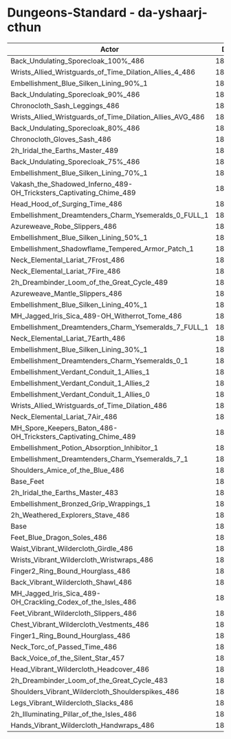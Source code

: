 # Dungeons-Standard - da-yshaarj-cthun
| Actor | DPS | Increase |
|---|:---:|:---:|
|Back_Undulating_Sporecloak_100%_486|188392|1.83%|
|Wrists_Allied_Wristguards_of_Time_Dilation_Allies_4_486|188363|1.81%|
|Embellishment_Blue_Silken_Lining_90%_1|188258|1.76%|
|Back_Undulating_Sporecloak_90%_486|188086|1.66%|
|Chronocloth_Sash_Leggings_486|188018|1.63%|
|Wrists_Allied_Wristguards_of_Time_Dilation_Allies_AVG_486|187766|1.49%|
|Back_Undulating_Sporecloak_80%_486|187737|1.48%|
|Chronocloth_Gloves_Sash_486|187712|1.46%|
|2h_Iridal_the_Earths_Master_489|187606|1.41%|
|Back_Undulating_Sporecloak_75%_486|187584|1.39%|
|Embellishment_Blue_Silken_Lining_70%_1|187541|1.37%|
|Vakash_the_Shadowed_Inferno_489-OH_Tricksters_Captivating_Chime_489|187255|1.22%|
|Head_Hood_of_Surging_Time_486|187172|1.17%|
|Embellishment_Dreamtenders_Charm_Ysemeralds_0_FULL_1|187079|1.12%|
|Azureweave_Robe_Slippers_486|186912|1.03%|
|Embellishment_Blue_Silken_Lining_50%_1|186809|0.97%|
|Embellishment_Shadowflame_Tempered_Armor_Patch_1|186665|0.90%|
|Neck_Elemental_Lariat_7Frost_486|186624|0.87%|
|Neck_Elemental_Lariat_7Fire_486|186609|0.87%|
|2h_Dreambinder_Loom_of_the_Great_Cycle_489|186579|0.85%|
|Azureweave_Mantle_Slippers_486|186543|0.83%|
|Embellishment_Blue_Silken_Lining_40%_1|186439|0.77%|
|MH_Jagged_Iris_Sica_489-OH_Witherrot_Tome_486|186220|0.66%|
|Embellishment_Dreamtenders_Charm_Ysemeralds_7_FULL_1|186129|0.61%|
|Neck_Elemental_Lariat_7Earth_486|186111|0.60%|
|Embellishment_Blue_Silken_Lining_30%_1|186108|0.60%|
|Embellishment_Dreamtenders_Charm_Ysemeralds_0_1|186016|0.55%|
|Embellishment_Verdant_Conduit_1_Allies_1|186016|0.55%|
|Embellishment_Verdant_Conduit_1_Allies_2|185969|0.52%|
|Embellishment_Verdant_Conduit_1_Allies_0|185963|0.52%|
|Wrists_Allied_Wristguards_of_Time_Dilation_486|185860|0.46%|
|Neck_Elemental_Lariat_7Air_486|185786|0.42%|
|MH_Spore_Keepers_Baton_486-OH_Tricksters_Captivating_Chime_489|185448|0.24%|
|Embellishment_Potion_Absorption_Inhibitor_1|185324|0.17%|
|Embellishment_Dreamtenders_Charm_Ysemeralds_7_1|185271|0.14%|
|Shoulders_Amice_of_the_Blue_486|185251|0.13%|
|Base_Feet|185235|0.12%|
|2h_Iridal_the_Earths_Master_483|185188|0.10%|
|Embellishment_Bronzed_Grip_Wrappings_1|185059|0.03%|
|2h_Weathered_Explorers_Stave_486|185046|0.02%|
|Base|185006|0.00%|
|Feet_Blue_Dragon_Soles_486|184871|-0.07%|
|Waist_Vibrant_Wildercloth_Girdle_486|184758|-0.13%|
|Wrists_Vibrant_Wildercloth_Wristwraps_486|184749|-0.14%|
|Finger2_Ring_Bound_Hourglass_486|184704|-0.16%|
|Back_Vibrant_Wildercloth_Shawl_486|184602|-0.22%|
|MH_Jagged_Iris_Sica_489-OH_Crackling_Codex_of_the_Isles_486|184518|-0.26%|
|Feet_Vibrant_Wildercloth_Slippers_486|184467|-0.29%|
|Chest_Vibrant_Wildercloth_Vestments_486|184377|-0.34%|
|Finger1_Ring_Bound_Hourglass_486|184333|-0.36%|
|Neck_Torc_of_Passed_Time_486|184332|-0.36%|
|Back_Voice_of_the_Silent_Star_457|184331|-0.36%|
|Head_Vibrant_Wildercloth_Headcover_486|184314|-0.37%|
|2h_Dreambinder_Loom_of_the_Great_Cycle_483|184264|-0.40%|
|Shoulders_Vibrant_Wildercloth_Shoulderspikes_486|184085|-0.50%|
|Legs_Vibrant_Wildercloth_Slacks_486|184044|-0.52%|
|2h_Illuminating_Pillar_of_the_Isles_486|183950|-0.57%|
|Hands_Vibrant_Wildercloth_Handwraps_486|183820|-0.64%|
